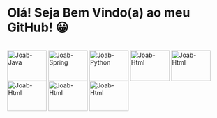 <h1>Olá! Seja Bem Vindo(a) ao meu GitHub! 😀</h1>

<div style="display: inline_block"><br>
  <img align="center" alt="Joab-Java" height="70" width="90" src="https://cdn.jsdelivr.net/gh/devicons/devicon/icons/java/java-original.svg" />
  <img align="center" alt="Joab-Spring" height="70" width="90" src="https://cdn.jsdelivr.net/gh/devicons/devicon/icons/spring/spring-original.svg" />
  <img align="center" alt="Joab-Python" height="70" width="90" src="https://cdn.jsdelivr.net/gh/devicons/devicon/icons/python/python-original.svg" />
  <img align="center" alt="Joab-Html" height="70" width="90" src="https://cdn.jsdelivr.net/gh/devicons/devicon/icons/html5/html5-original.svg" />
  <img align="center" alt="Joab-Html" height="70" width="90" src="https://cdn.jsdelivr.net/gh/devicons/devicon/icons/css3/css3-original.svg" />
  <img align="center" alt="Joab-Html" height="70" width="90" src="https://cdn.jsdelivr.net/gh/devicons/devicon/icons/javascript/javascript-original.svg" />
  <img align="center" alt="Joab-Html" height="70" width="90" src="https://cdn.jsdelivr.net/gh/devicons/devicon/icons/c/c-original.svg" />
  <img align="center" alt="Joab-Html" height="70" width="90" src="https://cdn.jsdelivr.net/gh/devicons/devicon/icons/cplusplus/cplusplus-original.svg" />                   
</div>
